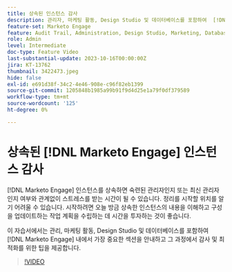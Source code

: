 ```yaml
---
title: 상속된 인스턴스 감사
description: 관리자, 마케팅 활동, Design Studio 및 데이터베이스를 포함하여  [!DNL Marketo Engage] 내에서 가장 중요한 섹션에 대해 알아봅니다. 그 과정에서 감사 및 최적화를 위한 팁을 얻을 수 있습니다.
feature-set: Marketo Engage
feature: Audit Trail, Administration, Design Studio, Marketing, Database
role: Admin
level: Intermediate
doc-type: Feature Video
last-substantial-update: 2023-10-16T00:00:00Z
jira: KT-13762
thumbnail: 3422473.jpeg
hide: false
exl-id: e691d38f-34c2-4e46-908e-c96f82eb1399
source-git-commit: 1205848b1985a99b91f9d4d25e1a79f0df379589
workflow-type: tm+mt
source-wordcount: '125'
ht-degree: 0%

---
```


# 상속된 [!DNL Marketo Engage] 인스턴스 감사

[!DNL Marketo Engage] 인스턴스를 상속하면 숙련된 관리자인지 또는 최신 관리자인지 여부와 관계없이 스트레스를 받는 시간이 될 수 있습니다. 정리를 시작할 위치를 알기 어려울 수 있습니다. 시작하려면 오늘 방금 상속한 인스턴스의 내용을 이해하고 구성을 업데이트하는 작업 계획을 수립하는 데 시간을 투자하는 것이 좋습니다.

이 자습서에서는 관리, 마케팅 활동, Design Studio 및 데이터베이스를 포함하여 [!DNL Marketo Engage] 내에서 가장 중요한 섹션을 안내하고 그 과정에서 감사 및 최적화를 위한 팁을 제공합니다.

>[!VIDEO](https://video.tv.adobe.com/v/3422473/?learn=on)
